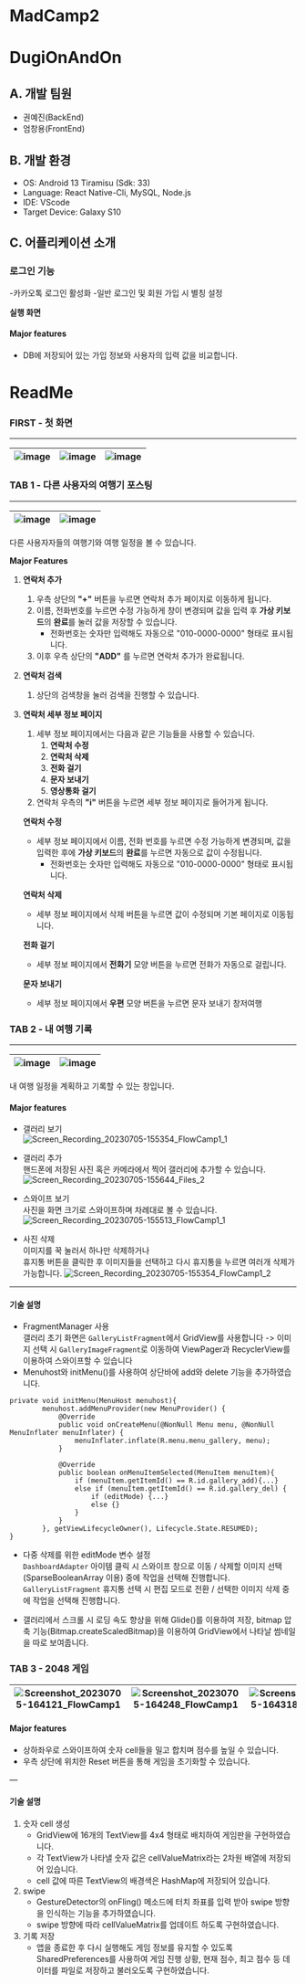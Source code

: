 # MadCamp2

# DugiOnAndOn

## A. 개발 팀원

- 권예진(BackEnd)
- 엄창용(FrontEnd)

## B. 개발 환경

- OS: Android 13 Tiramisu (Sdk: 33)
- Language: React Native-Cli, MySQL, Node.js
- IDE: VScode
- Target Device: Galaxy S10

## C. 어플리케이션 소개

### 로그인 기능

-카카오톡 로그인 활성화
-일반 로그인 및 회원 가입 시 별칭 설정

**실행 화면**


#### Major features

- DB에 저장되어 있는 가입 정보와 사용자의 입력 값을 비교합니다.

# ReadMe

### FIRST - 첫 화면

---

|![image](https://github.com/DugiOnandOn/FlowCamp2/assets/39901387/8aae2e83-2b9d-4d21-ba48-73b7b83da1b6)|![image](https://github.com/DugiOnandOn/FlowCamp2/assets/39901387/8efb341d-58d6-4b34-b6c1-ee79faab9fb8)|![image](https://github.com/DugiOnandOn/FlowCamp2/assets/39901387/83d6ec98-5203-41b6-a23d-30f161084bd4)|
| ------ | ------ | ------ |


### TAB 1 - 다른 사용자의 여행기 포스팅

---

|![image](https://github.com/DugiOnandOn/FlowCamp2/assets/39901387/3a49f3c0-25ec-47d3-8fc9-1d1f1fe8af66)|![image](https://github.com/DugiOnandOn/FlowCamp2/assets/39901387/ae970a37-add3-42e5-ba34-9c11f4e7912f)|
| ------ | ------ |


다른 사용자자들의 여행기와 여행 일정을 볼 수 있습니다.


**Major Features**

1. **연락처 추가**
   1. 우측 상단의 __"+"__ 버튼을 누르면 연락처 추가 페이지로 이동하게 됩니다.
   2. 이름, 전화번호를 누르면 수정 가능하게 창이 변경되며 값을 입력 후 **가상 키보드**의 **완료**를 눌러 값을 저장할 수 있습니다.
      - 전화번호는 숫자만 입력해도 자동으로 "010-0000-0000" 형태로 표시됩니다.
   4. 이후 우측 상단의 __"ADD"__ 를 누르면 연락처 추가가 완료됩니다.
2. **연락처 검색**
   1. 상단의 검색창을 눌러 검색을 진행할 수 있습니다.
3. **연락처 세부 정보 페이지**

   1. 세부 정보 페이지에서는 다음과 같은 기능들을 사용할 수 있습니다.
      1. **연락처 수정**
      2. **연락처 삭제**
      3. **전화 걸기**
      4. **문자 보내기**
      5. **영상통화 걸기**
   2. 연락처 우측의 __"i"__ 버튼을 누르면 세부 정보 페이지로 들어가게 됩니다.

   **연락처 수정**

   - 세부 정보 페이지에서 이름, 전화 번호를 누르면 수정 가능하게 변경되며, 값을 입력한 후에 **가상 키보드**의 **완료**를 누르면 자동으로 값이 수정됩니다.
      - 전화번호는 숫자만 입력해도 자동으로 "010-0000-0000" 형태로 표시됩니다.

   **연락처 삭제**

   - 세부 정보 페이지에서 삭제 버튼을 누르면 값이 수정되며 기본 페이지로 이동됩니다.

   **전화 걸기**

   - 세부 정보 페이지에서 __전화기__ 모양 버튼을 누르면 전화가 자동으로 걸립니다.

   **문자 보내기**

   - 세부 정보 페이지에서 __우편__ 모양 버튼을 누르면 문자 보내기 창저여행

### TAB 2 - 내 여행 기록

---

|![image](https://github.com/DugiOnandOn/FlowCamp2/assets/39901387/e56fcbc9-aafa-499e-a9ab-e224d1d5cb5c)|![image](https://github.com/DugiOnandOn/FlowCamp2/assets/39901387/fe45936e-1b56-49be-a418-207610ec0f6a)|
| ------ | ------ |

내 여행 일정을 계획하고 기록할 수 있는 창입니다.

#### Major features
* 갤러리 보기  
  ![Screen_Recording_20230705-155354_FlowCamp1_1](https://github.com/jihwan01/FlowCamp1/assets/39901387/35973a99-ffb6-41b4-bac6-ae2d9b49184c)

* 갤러리 추가   
핸드폰에 저장된 사진 혹은 카메라에서 찍어 갤러리에 추가할 수 있습니다.  
![Screen_Recording_20230705-155644_Files_2](https://github.com/jihwan01/FlowCamp1/assets/39901387/5117a9ab-6623-40ab-b249-1310fcaabb90)


* 스와이프 보기  
사진을 화면 크기로 스와이프하며 차례대로 볼 수 있습니다.  
![Screen_Recording_20230705-155513_FlowCamp1_1](https://github.com/jihwan01/FlowCamp1/assets/39901387/4b59d3ae-22d0-4d11-a893-e2ec37394fa8)

* 사진 삭제  
이미지를 꾹 눌러서 하나만 삭제하거나  
휴지통 버튼을 클릭한 후 이미지들을 선택하고 다시 휴지통을 누르면 여러개 삭제가 가능합니다.
![Screen_Recording_20230705-155354_FlowCamp1_2](https://github.com/jihwan01/FlowCamp1/assets/39901387/5d895fc6-46cc-4fe5-9da6-f2c16a56122e)

___
#### 기술 설명
* FragmentManager 사용  
갤러리 초기 화면은 ``GalleryListFragment``에서 GridView를 사용합니다
 ->  이미지 선택 시 ``GalleryImageFragment``로 이동하여 ViewPager과 RecyclerView를 이용하여 스와이프할 수 있습니다
* Menuhost와 initMenu()를 사용하여 상단바에 add와 delete 기능을 추가하였습니다.
```
private void initMenu(MenuHost menuhost){
        menuhost.addMenuProvider(new MenuProvider() {
            @Override
            public void onCreateMenu(@NonNull Menu menu, @NonNull MenuInflater menuInflater) {
                menuInflater.inflate(R.menu.menu_gallery, menu);
            }

            @Override
            public boolean onMenuItemSelected(MenuItem menuItem){
                if (menuItem.getItemId() == R.id.gallery_add){...}
                else if (menuItem.getItemId() == R.id.gallery_del) {
                    if (editMode) {...}
                    else {}
                }
            }
        }, getViewLifecycleOwner(), Lifecycle.State.RESUMED);
}
```


* 다중 삭제를 위한 editMode 변수 설정  
``DashboardAdapter`` 아이템 클릭 시 스와이프 창으로 이동 / 삭제할 이미지 선택 (SparseBooleanArray 이용) 중에 작업을 선택해 진행합니다. ``GalleryListFragment`` 휴지통 선택 시 편집 모드로 전환 / 선택한 이미지 삭제 중에 작업을 선택해 진행합니다.

* 갤러리에서 스크롤 시 로딩 속도 향상을 위해 Glide()를 이용하여 저장, bitmap 압축 기능(Bitmap.createScaledBitmap)을 이용하여 GridView에서 나타날 썸네일을 따로 보여줍니다.


### TAB 3 - 2048 게임
|![Screenshot_20230705-164121_FlowCamp1](https://github.com/jihwan01/FlowCamp1/assets/98662998/f17538b0-6d72-42e4-a63b-2de190c3b840)|![Screenshot_20230705-164248_FlowCamp1](https://github.com/jihwan01/FlowCamp1/assets/98662998/cbc14304-fa5b-4c1e-80f9-68c56089fdbf)|![Screenshot_20230705-164318_FlowCamp1](https://github.com/jihwan01/FlowCamp1/assets/98662998/131525f5-3584-45dd-835e-52626290b778)|
| ------ | ------ | ------ |
#### Major features

- 상하좌우로 스와이프하여 숫자 cell들을 밀고 합치며 점수를 높일 수 있습니다.
- 우측 상단에 위치한 Reset 버튼을 통해 게임을 초기화할 수 있습니다.

—

#### 기술 설명

1. 숫자 cell 생성
   - GridView에 16개의 TextView를 4x4 형태로 배치하여 게임판을 구현하였습니다.
   - 각 TextView가 나타낼 숫자 값은 cellValueMatrix라는 2차원 배열에 저장되어 있습니다.
   - cell 값에 따른 TextView의 배경색은 HashMap에 저장되어 있습니다.
2. swipe
   - GestureDetector의 onFling() 메소드에 터치 좌표를 입력 받아 swipe 방향을 인식하는 기능을 추가하였습니다.
   - swipe 방향에 따라 cellValueMatrix를 업데이트 하도록 구현하였습니다.
3. 기록 저장
   - 앱을 종료한 후 다시 실행해도 게임 정보를 유지할 수 있도록 SharedPreferences를 사용하여 게임 진행 상황, 현재 점수, 최고 점수 등 데이터를 파일로 저장하고 불러오도록 구현하였습니다.

